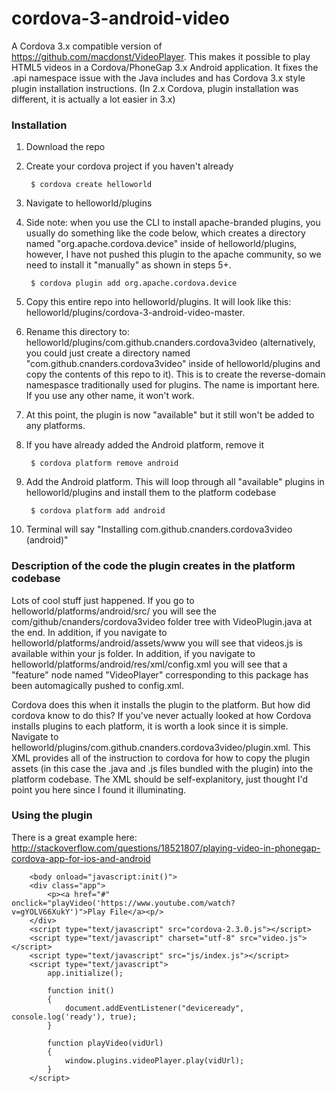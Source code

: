 # cordova-3-android-video

A Cordova 3.x compatible version of https://github.com/macdonst/VideoPlayer.  This makes it possible to play HTML5 videos in a Cordova/PhoneGap 3.x Android application.  It fixes the .api namespace issue with the Java includes and has Cordova 3.x style plugin installation instructions. (In 2.x Cordova, plugin installation was different, it is actually a lot easier in 3.x)  

### Installation
1. Download the repo
2. Create your cordova project if you haven't already

        $ cordova create helloworld
  
3. Navigate to helloworld/plugins
4. Side note: when you use the CLI to install apache-branded plugins, you usually do something like the code below, which creates a directory named "org.apache.cordova.device" inside of helloworld/plugins, however, I have not pushed this plugin to the apache community, so we need to install it "manually" as shown in steps 5+.
	
        $ cordova plugin add org.apache.cordova.device

5. Copy this entire repo into helloworld/plugins.  It will look like this: helloworld/plugins/cordova-3-android-video-master.
6. Rename this directory to:  helloworld/plugins/com.github.cnanders.cordova3video   (alternatively, you could just create a directory named "com.github.cnanders.cordova3video" inside of helloworld/plugins and copy the contents of this repo to it).  This is to create the reverse-domain namespasce traditionally used for plugins.  The name is important here.  If you use any other name, it won't work.
7. At this point, the plugin is now "available" but it still won't be added to any platforms.  
8. If you have already added the Android platform, remove it 

        $ cordova platform remove android
        
9. Add the Android platform.  This will loop through all "available" plugins in helloworld/plugins and install them to the platform codebase

        $ cordova platform add android
        
10. Terminal will say "Installing com.github.cnanders.cordova3video (android)"

### Description of the code the plugin creates in the platform codebase

Lots of cool stuff just happened. If you go to helloworld/platforms/android/src/ you will see the com/github/cnanders/cordova3video folder tree with VideoPlugin.java at the end.  In addition, if you navigate to helloworld/platforms/android/assets/www you will see that videos.js is available within your js folder. In addition, if you navigate to helloworld/platforms/android/res/xml/config.xml you will see that a "feature" node named "VideoPlayer" corresponding to this package has been automagically pushed to config.xml.   

Cordova does this when it installs the plugin to the platform.  But how did cordova know to do this?  If you've never actually looked at how Cordova installs plugins to each platform, it is worth a look since it is simple.  Navigate to helloworld/plugins/com.github.cnanders.cordova3video/plugin.xml.  This XML provides all of the instruction to cordova for how to copy the plugin assets (in this case the .java and .js files bundled with the plugin) into the platform codebase.  The XML should be self-explanitory, just thought I'd point you here since I found it illuminating. 

### Using the plugin

There is a great example here: http://stackoverflow.com/questions/18521807/playing-video-in-phonegap-cordova-app-for-ios-and-android

		<body onload="javascript:init()">
		<div class="app">
			<p><a href="#" onclick="playVideo('https://www.youtube.com/watch?v=gYOLV66XukY')">Play File</a><p/>
		</div>
		<script type="text/javascript" src="cordova-2.3.0.js"></script>
		<script type="text/javascript" charset="utf-8" src="video.js"></script>
		<script type="text/javascript" src="js/index.js"></script>
		<script type="text/javascript">
			app.initialize();

			function init()
			{
				document.addEventListener("deviceready", console.log('ready'), true);
			}

			function playVideo(vidUrl) 
			{
				window.plugins.videoPlayer.play(vidUrl);
			}
		</script>
